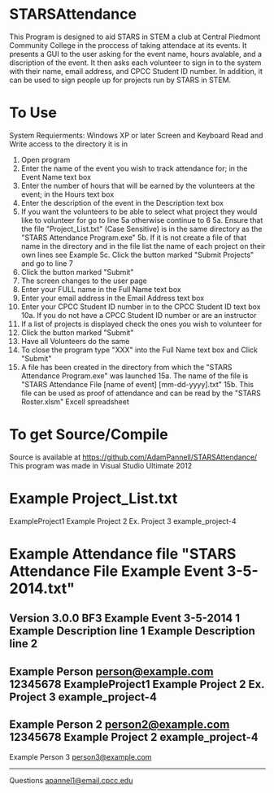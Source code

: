 STARSAttendance
===============
This Program is designed to aid STARS in STEM a club at Central Piedmont Community College in the proccess of taking attendace at its events.
It presents a GUI to the user asking for the event name, hours avalable, and a discription of the event.
It then asks each volunteer to sign in to the system with their name, email address, and CPCC Student ID number.
In addition, it can be used to sign people up for projects run by STARS in STEM.

To Use
===============
System Requierments: 
	Windows XP or later
	Screen and Keyboard
	Read and Write access to the directory it is in
1. Open program
2. Enter the name of the event you wish to track attendance for; in the Event Name text box
3. Enter the number of hours that will be earned by the volunteers at the event; in the Hours text box
4. Enter the description of the event in the Description text box
5. If you want the volunteers to be able to select what project they would like to volunteer for go to line 5a otherwise continue to 6
	5a. Ensure that the file "Project_List.txt" (Case Sensitive) is in the same directory as the "STARS Attendance Program.exe"
	5b. If it is not create a file of that name in the directory and in the file list the name of each project on their own lines see Example
	5c. Click the button marked "Submit Projects" and go to line 7
6. Click the button marked "Submit"
7. The screen changes to the user page
8. Enter your FULL name in the Full Name text box
9. Enter your email address in the Email Address text box
10. Enter your CPCC Student ID number in to the CPCC Student ID text box
	10a. If you do not have a CPCC Student ID number or are an instructor
11. If a list of projects is displayed check the ones you wish to volunteer for
12. Click the button marked "Submit"
13. Have all Volunteers do the same
14. To close the program type "XXX" into the Full Name text box and Click "Submit"
15. A file has been created in the directory from which the "STARS Attendance Program.exe" was launched
	15a. The name of the file is "STARS Attendance File [name of event] [mm-dd-yyyy].txt"
	15b. This file can be used as proof of attendance and can be read by the "STARS Roster.xlsm" Excell spreadsheet

To get Source/Compile
===============
Source is available at https://github.com/AdamPannell/STARSAttendance/
This program was made in Visual Studio Ultimate 2012


Example Project_List.txt
===============
ExampleProject1
Example Project 2
Ex. Project 3
example_project-4


Example Attendance file "STARS Attendance File Example Event 3-5-2014.txt"
===============
Version 3.0.0 BF3
Example Event
3-5-2014
1
Example Description line 1
Example Description line 2
----------
Example Person
person@example.com
12345678
ExampleProject1
Example Project 2
Ex. Project 3
example_project-4
----------
Example Person 2
person2@example.com
12345678
Example Project 2
example_project-4
----------
Example Person 3
person3@example.com

----------

Questions
apannel1@email.cpcc.edu